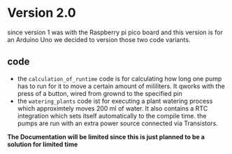 # Version 2.0 
since version 1 was with the Raspberry pi pico board and this version is for an Arduino Uno we decided to version those two code variants.

## code
- the `calculation_of_runtime` code is for calculating how long one pump has to run for it to move a certain amount of mililiters. It qworks with the press of a button, wired from grownd to the specified pin
- the `watering_plants` code ist for executing a plant watering process which approximtely moves 200 ml of water. It also contains a RTC integration which sets itself automatically to the compile time. the pumps are run with an extra power source connected via Transistors. 

**The Documentation will be limited since this is just planned to be a solution for limited time**
